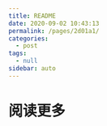 ```yaml
---
title: README
date: 2020-09-02 10:43:13
permalink: /pages/2d01a1/
categories: 
  - post
tags: 
  - null
sidebar: auto
---
```

# 阅读更多
